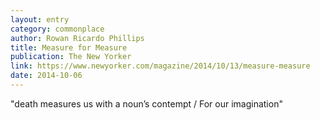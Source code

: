 ```yaml
---
layout: entry
category: commonplace
author: Rowan Ricardo Phillips
title: Measure for Measure
publication: The New Yorker
link: https://www.newyorker.com/magazine/2014/10/13/measure-measure
date: 2014-10-06
---
```


"death measures us with a noun’s contempt / For our imagination" 
